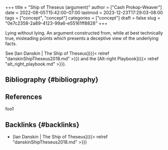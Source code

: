 +++
title = "Ship of Theseus (argument)"
author = ["Cash Prokop-Weaver"]
date = 2022-08-05T15:42:00-07:00
lastmod = 2023-12-23T17:29:03-08:00
tags = ["concept", "concept"]
categories = ["concept"]
draft = false
slug = "0e7c2358-2a89-4123-99a6-e55161ff8828"
+++

Lying without lying. An argument constructed from, while at best technically true, misleading points which presents a deceptive view of the underlying facts.

See [Ian Danskin | The Ship of Theseus]({{< relref "danskinShipTheseus2018.md" >}}) and the [Alt-right Playbook]({{< relref "alt_right_playbook.md" >}}).


## Bibliography {#bibliography}

## References

<style>.csl-entry{text-indent: -1.5em; margin-left: 1.5em;}</style><div class="csl-bib-body">
</div>

foo1


## Backlinks {#backlinks}

-   [Ian Danskin | The Ship of Theseus]({{< relref "danskinShipTheseus2018.md" >}})
